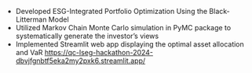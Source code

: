 -  Developed ESG-Integrated Portfolio Optimization Using the Black-Litterman Model
-  Utilized Markov Chain Monte Carlo simulation in PyMC package to systematically generate the investor’s views
-  Implemented Streamlit web app displaying the optimal asset allocation and VaR
https://qc-lseg-hackathon-2024-dbvjfgnbtf5eka2my2pxk6.streamlit.app/
